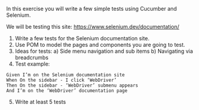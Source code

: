 In this exercise you will write a few simple tests using Cucumber and Selenium.

We will be testing this site:
https://www.selenium.dev/documentation/
1. Write a few tests for the Selenium documentation site.
2. Use POM to model the pages and components you are going to test.
3. Ideas for tests:
a) Side menu navigation and sub items
b) Navigating via breadcrumbs
4. Test example:
```Cucumber
Given I’m on the Selenium documentation site
When On the sidebar - I click ‘WebDriver’
Then On the sidebar - ‘WebDriver’ submenu appears
And I’m on the ‘WebDriver’ documentation page
```
5. Write at least 5 tests